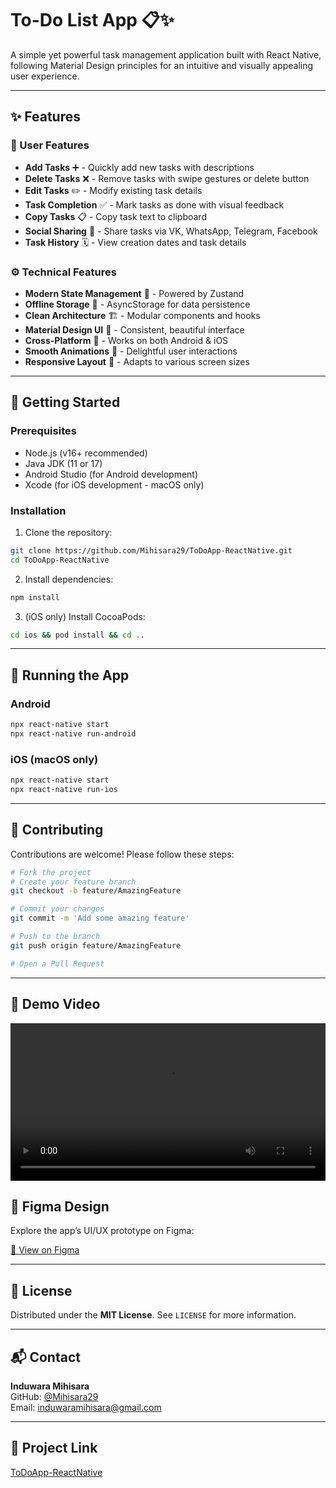 # To-Do List App 📋✨

A simple yet powerful task management application built with React Native, following Material Design principles for an intuitive and visually appealing user experience.

---

## ✨ Features

### 👤 User Features
- **Add Tasks** ➕ - Quickly add new tasks with descriptions
- **Delete Tasks** ❌ - Remove tasks with swipe gestures or delete button
- **Edit Tasks** ✏️ - Modify existing task details
- **Task Completion** ✅ - Mark tasks as done with visual feedback
- **Copy Tasks** 📋 - Copy task text to clipboard
- **Social Sharing** 📲 - Share tasks via VK, WhatsApp, Telegram, Facebook
- **Task History** 🗓️ - View creation dates and task details

### ⚙️ Technical Features
- **Modern State Management** 🧠 - Powered by Zustand
- **Offline Storage** 💾 - AsyncStorage for data persistence
- **Clean Architecture** 🏗️ - Modular components and hooks
- **Material Design UI** 🎨 - Consistent, beautiful interface
- **Cross-Platform** 📱 - Works on both Android & iOS
- **Smooth Animations** 💫 - Delightful user interactions
- **Responsive Layout** 📐 - Adapts to various screen sizes

---

## 🚀 Getting Started

### Prerequisites
- Node.js (v16+ recommended)
- Java JDK (11 or 17)
- Android Studio (for Android development)
- Xcode (for iOS development - macOS only)

### Installation

1. Clone the repository:

```bash
git clone https://github.com/Mihisara29/ToDoApp-ReactNative.git
cd ToDoApp-ReactNative
```

2. Install dependencies:

```bash
npm install
```

3. (iOS only) Install CocoaPods:

```bash
cd ios && pod install && cd ..
```

---

## 📱 Running the App

### Android

```bash
npx react-native start
npx react-native run-android
```

### iOS (macOS only)

```bash
npx react-native start
npx react-native run-ios
```

---


## 🤝 Contributing

Contributions are welcome! Please follow these steps:

```bash
# Fork the project
# Create your feature branch
git checkout -b feature/AmazingFeature

# Commit your changes
git commit -m 'Add some amazing feature'

# Push to the branch
git push origin feature/AmazingFeature

# Open a Pull Request
```

---

## 🎥 Demo Video

<video src="src/assets/demo.mp4" controls width="100%"></video>


## 🎨 Figma Design

Explore the app’s UI/UX prototype on Figma:

[🔗 View on Figma](https://www.figma.com/design/0voUh3g2fDdGMbKNibqygj/To-Do-List-(Community)?node-id=42-188&p=f&t=PYitSXbMjt9piMOo-0)


---

## 📄 License

Distributed under the **MIT License**. See `LICENSE` for more information.

---

## 📬 Contact

**Induwara Mihisara**  
GitHub: [@Mihisara29](https://github.com/Mihisara29)  
Email: induwaramihisara@gmail.com

---

## 🔗 Project Link

[ToDoApp-ReactNative](https://github.com/Mihisara29/ToDoApp-ReactNative)
